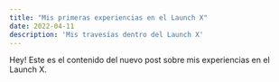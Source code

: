 ```yaml
---
title: "Mis primeras experiencias en el Launch X"
date: 2022-04-11
description: 'Mis travesías dentro del Launch X'
---
```


Hey! Este es el contenido del nuevo post sobre mis experiencias en el Launch X.
